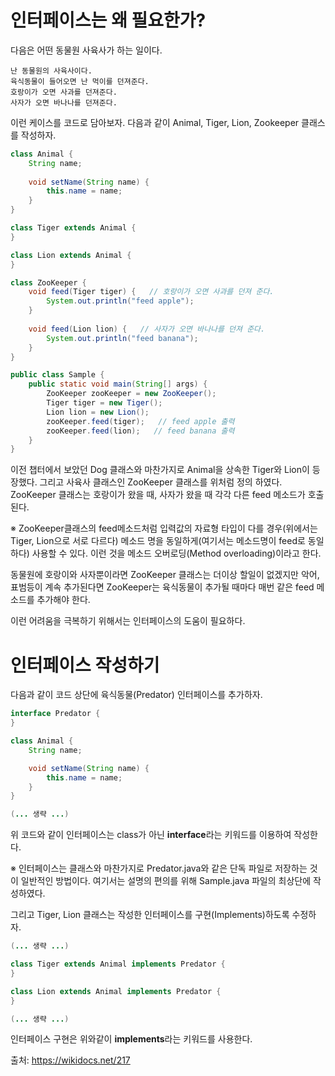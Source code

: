 # 인터페이스는 왜 필요한가?
다음은 어떤 동물원 사육사가 하는 일이다.
```
난 동물원의 사육사이다.
육식동물이 들어오면 난 먹이를 던져준다.
호랑이가 오면 사과를 던져준다.
사자가 오면 바나나를 던져준다.
```
이런 케이스를 코드로 담아보자. 다음과 같이 Animal, Tiger, Lion, Zookeeper 클래스를 작성하자.
```java
class Animal {
    String name;
    
    void setName(String name) {
        this.name = name;
    }
}

class Tiger extends Animal {
}

class Lion extends Animal {
}

class ZooKeeper {
    void feed(Tiger tiger) {   // 호랑이가 오면 사과를 던져 준다.
        System.out.println("feed apple");
    }
    
    void feed(Lion lion) {   // 사자가 오면 바나나를 던져 준다.
        System.out.println("feed banana");
    }
}

public class Sample {
    public static void main(String[] args) {
        ZooKeeper zooKeeper = new ZooKeeper();
        Tiger tiger = new Tiger();
        Lion lion = new Lion();
        zooKeeper.feed(tiger);   // feed apple 출력
        zooKeeper.feed(lion);   // feed banana 출력
    }
}
```

이전 챕터에서 보았던 Dog 클래스와 마찬가지로 Animal을 상속한 Tiger와 Lion이 등장했다. 그리고 사육사 클래스인 ZooKeeper 클래스를 위처럼 정의 하였다. ZooKeeper 클래스는 호랑이가 왔을 때, 사자가 왔을 때 각각 다른 feed 메소드가 호출된다.

※ ZooKeeper클래스의 feed메소드처럼 입력값의 자료형 타입이 다를 경우(위에서는 Tiger, Lion으로 서로 다르다)
메소드 명을 동일하게(여기서는 메소드명이 feed로 동일하다) 사용할 수 있다. 이런 것을 메소드 오버로딩(Method overloading)이라고 한다.

동물원에 호랑이와 사자뿐이라면 ZooKeeper 클래스는 더이상 할일이 없겠지만 악어, 표범등이 계속 추가된다면 ZooKeeper는 육식동물이 추가될 때마다 매번 같은 feed 메소드를 추가해야 한다.

이런 어려움을 극복하기 위해서는 인터페이스의 도움이 필요하다.

# 인터페이스 작성하기
다음과 같이 코드 상단에 육식동물(Predator) 인터페이스를 추가하자.
```java
interface Predator {
}

class Animal {
    String name;

    void setName(String name) {
        this.name = name;
    }
}

(... 생략 ...)
```
위 코드와 같이 인터페이스는 class가 아닌 **interface**라는 키워드를 이용하여 작성한다.

※ 인터페이스는 클래스와 마찬가지로 Predator.java와 같은 단독 파일로 저장하는 것이 일반적인 방법이다.
여기서는 설명의 편의를 위해 Sample.java 파일의 최상단에 작성하였다.

그리고 Tiger, Lion 클래스는 작성한 인터페이스를 구현(Implements)하도록 수정하자.

```java
(... 생략 ...)

class Tiger extends Animal implements Predator {
}

class Lion extends Animal implements Predator {
}

(... 생략 ...)
```

인터페이스 구현은 위와같이 **implements**라는 키워드를 사용한다.

출처: https://wikidocs.net/217
